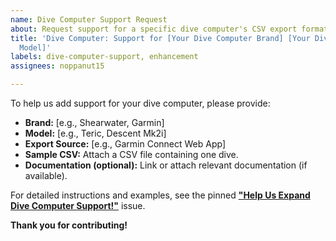 ```yaml
---
name: Dive Computer Support Request
about: Request support for a specific dive computer's CSV export format.
title: 'Dive Computer: Support for [Your Dive Computer Brand] [Your Dive Computer
  Model]'
labels: dive-computer-support, enhancement
assignees: noppanut15

---
```


To help us add support for your dive computer, please provide:

* **Brand:** [e.g., Shearwater, Garmin]
* **Model:** [e.g., Teric, Descent Mk2i]
* **Export Source:** [e.g., Garmin Connect Web App]
* **Sample CSV:** Attach a CSV file containing one dive.
* **Documentation (optional):** Link or attach relevant documentation (if available).

For detailed instructions and examples, see the pinned [**"Help Us Expand Dive Computer Support!"**](https://github.com/noppanut15/depthviz/issues/15) issue.

**Thank you for contributing!**
